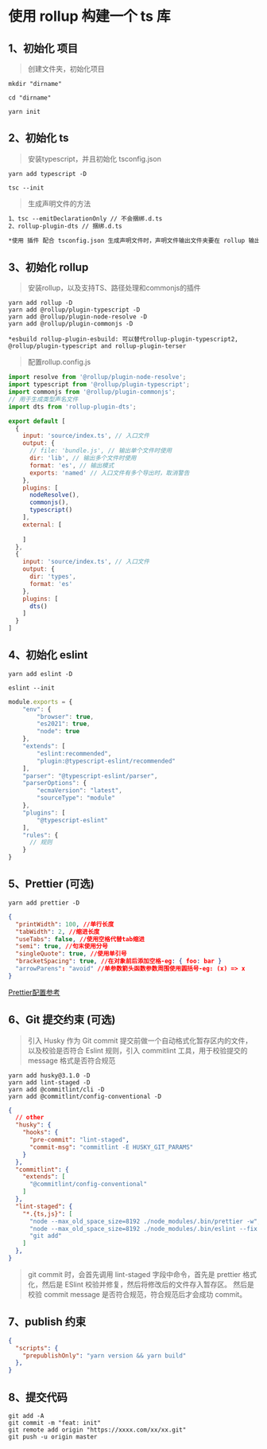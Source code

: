 # 使用 rollup 构建一个 ts 库

## 1、初始化 项目

>创建文件夹，初始化项目

```shell
mkdir "dirname"

cd "dirname"

yarn init
```


## 2、初始化 ts

>安装typescript，并且初始化 tsconfig.json

```shell
yarn add typescript -D

tsc --init

```

>生成声明文件的方法

```markdown
1、tsc --emitDeclarationOnly // 不会捆绑.d.ts
2、rollup-plugin-dts // 捆绑.d.ts

*使用 插件 配合 tsconfig.json 生成声明文件时，声明文件输出文件夹要在 rollup 输出文件夹内 
```


## 3、初始化 rollup

>安装rollup，以及支持TS、路径处理和commonjs的插件

```shell
yarn add rollup -D
yarn add @rollup/plugin-typescript -D
yarn add @rollup/plugin-node-resolve -D
yarn add @rollup/plugin-commonjs -D

*esbuild rollup-plugin-esbuild: 可以替代rollup-plugin-typescript2, @rollup/plugin-typescript and rollup-plugin-terser
```

>配置rollup.config.js

```javascript
import resolve from '@rollup/plugin-node-resolve';
import typescript from '@rollup/plugin-typescript';
import commonjs from '@rollup/plugin-commonjs';
// 用于生成类型声名文件
import dts from 'rollup-plugin-dts';

export default [
  {
    input: 'source/index.ts', // 入口文件
    output: {
      // file: 'bundle.js', // 输出单个文件时使用
      dir: 'lib', // 输出多个文件时使用
      format: 'es', // 输出模式
      exports: 'named' // 入口文件有多个导出时，取消警告
    },
    plugins: [
      nodeResolve(),
      commonjs(),
      typescript()
    ],
    external: [
    
    ]
  },
  {
    input: 'source/index.ts', // 入口文件
    output: {
      dir: 'types',
      format: 'es'
    },
    plugins: [
      dts()
    ]
  }
]

```


## 4、初始化 eslint

```shell
yarn add eslint -D

eslint --init
```

```javascript
module.exports = {
    "env": {
        "browser": true,
        "es2021": true,
        "node": true
    },
    "extends": [
        "eslint:recommended",
        "plugin:@typescript-eslint/recommended"
    ],
    "parser": "@typescript-eslint/parser",
    "parserOptions": {
        "ecmaVersion": "latest",
        "sourceType": "module"
    },
    "plugins": [
        "@typescript-eslint"
    ],
    "rules": {
      // 规则
    }
}
```


## 5、Prettier (可选)

```shell
yarn add prettier -D
```

```json lines
{
  "printWidth": 100, //单行长度
  "tabWidth": 2, //缩进长度
  "useTabs": false, //使用空格代替tab缩进
  "semi": true, //句末使用分号
  "singleQuote": true, //使用单引号
  "bracketSpacing": true, //在对象前后添加空格-eg: { foo: bar }
  "arrowParens": "avoid" //单参数箭头函数参数周围使用圆括号-eg: (x) => x
}
```
[Prettier配置参考](https://prettier.io/docs/en/options.html)


## 6、Git 提交约束 (可选)

>引入 Husky 作为 Git commit 提交前做一个自动格式化暂存区内的文件，以及校验是否符合 Eslint 规则，引入 commitlint 工具，用于校验提交的 message 格式是否符合规范

```shell
yarn add husky@3.1.0 -D
yarn add lint-staged -D
yarn add @commitlint/cli -D
yarn add @commitlint/config-conventional -D
```

```json lines
{
  // other
  "husky": {
    "hooks": {
      "pre-commit": "lint-staged",
      "commit-msg": "commitlint -E HUSKY_GIT_PARAMS"
    }
  },
  "commitlint": {
    "extends": [
      "@commitlint/config-conventional"
    ]
  },
  "lint-staged": {
    "*.{ts,js}": [
      "node --max_old_space_size=8192 ./node_modules/.bin/prettier -w",
      "node --max_old_space_size=8192 ./node_modules/.bin/eslint --fix --color",
      "git add"
    ]
  },
}
```
>git commit 时，会首先调用 lint-staged 字段中命令，首先是 prettier 格式化，然后是 ESlint 校验并修复，然后将修改后的文件存入暂存区。 然后是校验 commit message 是否符合规范，符合规范后才会成功 commit。

## 7、publish 约束

```json lines
{
  "scripts": {
    "prepublishOnly": "yarn version && yarn build"
  },
}
```


## 8、提交代码

```shell
git add -A
git commit -m "feat: init"
git remote add origin "https://xxxx.com/xx/xx.git"
git push -u origin master
```
